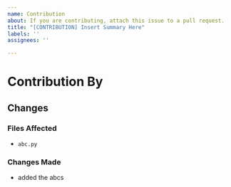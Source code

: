 ```yaml
---
name: Contribution
about: If you are contributing, attach this issue to a pull request.
title: "[CONTRIBUTION] Insert Summary Here"
labels: ''
assignees: ''

---
```


# Contribution By <!-- your username here -->

## Changes
### Files Affected
- `abc.py`
### Changes Made
- added the abcs
